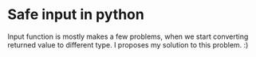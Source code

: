 # Safe input in python
Input function is mostly makes a few problems, when we start converting returned value to different type.
I proposes my solution to this problem. :)

